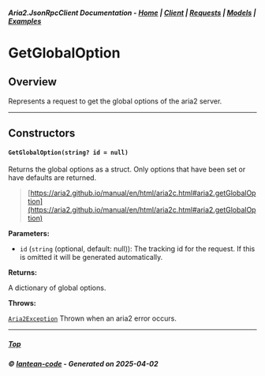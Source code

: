 ##### Aria2.JsonRpcClient Documentation  - [Home](index.md) | [Client](client.md) | [Requests](requests.md) | [Models](models.md) | [Examples](examples.md)

# GetGlobalOption

## Overview

Represents a request to get the global options of the aria2 server.

---

## Constructors
#### `GetGlobalOption(string? id = null)`

Returns the global options as a struct.
Only options that have been set or have defaults are returned.

> [https://aria2.github.io/manual/en/html/aria2c.html#aria2.getGlobalOption](https://aria2.github.io/manual/en/html/aria2c.html#aria2.getGlobalOption)

**Parameters:**
<a id="GetGlobalOption_string__id___null_id"></a>
- `id` (`string` (optional, default: null)): The tracking id for the request. If this is omitted it will be generated automatically.

**Returns:**

A dictionary of global options.

**Throws:**

[`Aria2Exception`](Aria2Exception.md)
Thrown when an aria2 error occurs.

---




##### [Top](#top)
##### © [lantean-code](https://github.com/lantean-code) - _Generated on 2025-04-02_
